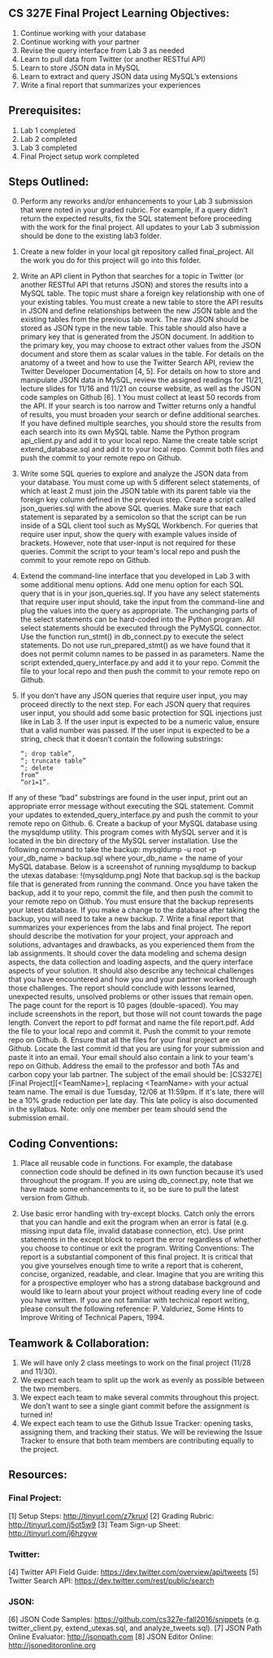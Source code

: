 ## CS 327E Final Project Learning Objectives:
1. Continue working with your database
2. Continue working with your partner
3. Revise the query interface from Lab 3 as needed
4. Learn to pull data from Twitter (or another RESTful API)
5. Learn to store JSON data in MySQL
6. Learn to extract and query JSON data using MySQL’s extensions 
7. Write a final report that summarizes your experiences

## Prerequisites:
1. Lab 1 completed
2. Lab 2 completed
3. Lab 3 completed
4. Final Project setup work completed

## Steps Outlined:
0. Perform any reworks and/or enhancements to your Lab 3 submission that were noted in your graded rubric. For example,
   if a query didn’t return the expected results, fix the SQL statement before proceeding with the work for the final
project. All updates to your Lab 3 submission should be done to the existing lab3 folder.
1. Create a new folder in your local git repository called final_project. All the work you do for this project will go
   into this folder.
2. Write an API client in Python that searches for a topic in Twitter (or another RESTful API that returns JSON) and
   stores the results into a MySQL table. The topic must share a foreign key relationship with one of your existing
tables. You must create a new table to store the API results in JSON and define relationships between the new JSON table
and the existing tables from the previous lab work. The raw JSON should be stored as JSON type in the new table. This
table should also have a primary key that is generated from the JSON document. In addition to the primary key, you may
choose to extract other values from the JSON document and store them as scalar values in the table. For details on the
anatomy of a tweet and how to use the Twitter Search API, review the Twitter Developer Documentation [4, 5]. For details
on how to store and manipulate JSON data in MySQL, review the assigned readings for 11/21, lecture slides for 11/16 and
11/21 on course website, as well as the JSON code samples on Github [6].  1 You must collect at least 50 records from
the API. If your search is too narrow and Twitter returns only a handful of results, you must broaden your search or
define additional searches. If you have defined multiple searches, you should store the results from each search into
its own MySQL table. Name the Python program api_client.py and add it to your local repo. Name the create table script
extend_database.sql and add it to your local repo. Commit both files and push the commit to your remote repo on Github.
3. Write some SQL queries to explore and analyze the JSON data from your database. You must come up with 5 different
   select statements, of which at least 2 must join the JSON table with its parent table via the foreign key column
defined in the previous step. Create a script called json_queries.sql with the above SQL queries. Make sure that each
statement is separated by a semicolon so that the script can be run inside of a SQL client tool such as MySQL Workbench.
For queries that require user input, show the query with example values inside of brackets. However, note that
user-input is not required for these queries. Commit the script to your team's local repo and push the commit to your
remote repo on Github.
4. Extend the command-line interface that you developed in Lab 3 with some additional menu options. Add one menu option
   for each SQL query that is in your json_queries.sql. If you have any select statements that require user input
should, take the input from the command-line and plug the values into the query as appropriate. The unchanging parts of
the select statements can be hard-coded into the Python program. All select statements should be executed through the
PyMySQL connector.  Use the function run_stmt() in db_connect.py to execute the select statements. Do not use
run_prepared_stmt() as we have found that it does not permit column names to be passed in as parameters. Name the script
extended_query_interface.py and add it to your repo. Commit the file to your local repo and then push the commit to your
remote repo on Github.
5. If you don’t have any JSON queries that require user input, you may proceed directly to the next step. For each JSON
   query that requires user input, you should add some basic protection for SQL injections just like in Lab 3. If the
user input is expected to be a numeric value, ensure that a valid number was passed. If the user input is expected to be
a string, check that it doesn’t contain the following substrings: 

    ~~~~~{.sql}  
    “; drop table”,   
    “; truncate table”   
    “; delete  
    from”   
    “or1=1”.    
    ~~~~~

If any of these “bad” substrings are found in the user input, print out an appropriate error message
without executing the SQL statement. Commit your updates to extended_query_interface.py and push the commit to your
remote repo on Github.
6. Create a backup of your MySQL database using the mysqldump utility. This program comes with MySQL server and it is
   located in the bin directory of the MySQL server installation. Use the following command to take the backup: 
mysqldump -u root -p your_db_name > backup.sql where your_db_name = the name of your MySQL database.  Below is a
screenshot of running mysqldump to backup the utexas database: 
!(mysqldump.png)
Note that backup.sql is the backup file that is generated
from running the command. Once you have taken the backup, add it to your repo, commit the file, and then push the commit
to your remote repo on Github. You must ensure that the backup represents your latest database. If you make a change to
the database after taking the backup, you will need to take a new backup.
7. Write a final report that summarizes your experiences from the labs and final project. The report should describe the
   motivation for your project, your approach and solutions, advantages and drawbacks, as you experienced them from the
lab assignments. It should cover the data modeling and schema design aspects, the data collection and loading aspects,
and the query interface aspects of your solution. It should also describe any technical challenges that you have
encountered and how you and your partner worked through those challenges. The report should conclude with lessons
learned, unexpected results, unsolved problems or other issues that remain open.  The page count for the report is 10
pages (double-spaced). You may include screenshots in the report, but those will not count towards the page length.
Convert the report to pdf format and name the file report.pdf. Add the file to your local repo and commit it. Push the
commit to your remote repo on Github.
8. Ensure that all the files for your final project are on Github. Locate the last commit id that you are using for your
   submission and paste it into an email. Your email should also contain a link to your team's repo on Github. Address
the email to the professor and both TAs and carbon copy your lab partner. The subject of the email should be:
[CS327E][Final Project][\<TeamName\>], replacing \<TeamName\> with your actual team name. The email is due Tuesday, 12/06 at
11:59pm. If it's late, there will be a 10% grade reduction per late day. This late policy is also documented in the
syllabus. Note: only one member per team should send the submission email.  

## Coding Conventions:
1. Place all reusable code in functions. For example, the database connection code should be defined in its own function
   because it’s used throughout the program. If you are using db_connect.py, note that we have made some enhancements to
it, so be sure to pull the latest version from Github. 

 2. Use basic error handling with try-except blocks. Catch only the errors that you can handle and exit the program when an error is fatal (e.g. missing input data file, invalid database connection, etc). Use print statements in the except block to report the error regardless of whether you choose to continue or exit the program.
Writing Conventions:
The report is a substantial component of this final project. It is critical that you give yourselves enough time to write a report that is coherent, concise, organized, readable, and clear. Imagine that you are writing this for a prospective employer who has a strong database background and would like to learn about your project without reading every line of code you have written.
If you are not familiar with technical report writing, please consult the following reference: P. Valduriez, Some Hints to Improve Writing of Technical Papers, 1994.

## Teamwork & Collaboration:
1. We will have only 2 class meetings to work on the final project (11/28 and 11/30).
2. We expect each team to split up the work as evenly as possible between the two members.
3. We expect each team to make several commits throughout this project. We don’t want to see a single giant commit before the assignment is turned in!
4. We expect each team to use the Github Issue Tracker: opening tasks, assigning them, and tracking their status. We will be reviewing the Issue Tracker to ensure that both team members are contributing equally to the project.
  
## Resources:
### Final Project:
[1] Setup Steps: http://tinyurl.com/z7kruxl
[2] Grading Rubric: http://tinyurl.com/j5ot5w9
[3] Team Sign-up Sheet: http://tinyurl.com/j6hzgvw

### Twitter:
[4] Twitter API Field Guide: https://dev.twitter.com/overview/api/tweets [5] Twitter Search API: https://dev.twitter.com/rest/public/search

### JSON:
[6] JSON Code Samples: https://github.com/cs327e-fall2016/snippets (e.g. twitter_client.py, extend_utexas.sql, and analyze_tweets.sql).
[7] JSON Path Online Evaluator: http://jsonpath.com
[8] JSON Editor Online: http://jsoneditoronline.org
